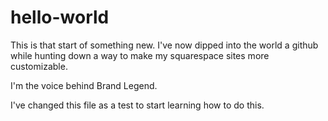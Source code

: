 # hello-world

This is that start of something new. I've now dipped into the world a github while hunting down a way to make my squarespace sites more customizable. 

I'm the voice behind Brand Legend. 

I've changed this file as a test to start learning how to do this. 
